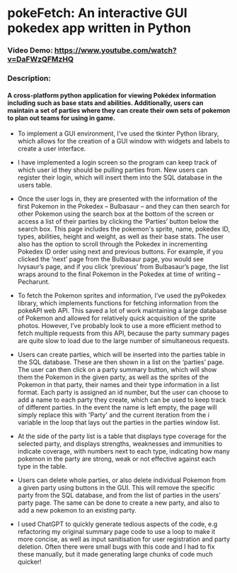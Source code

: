 # pokeFetch: An interactive GUI pokedex app written in Python 

### Video Demo: https://www.youtube.com/watch?v=DaFWzQFMzHQ

### Description:

#### A cross-platform python application for viewing Pokédex information including such as base stats and abilities. Additionally, users can maintain a set of parties where they can create their own sets of pokemon to plan out teams for using in game. 

* To implement a GUI environment, I’ve used the tkinter Python library, which allows for the creation of a GUI window with widgets and labels to create a user interface.  

* I have implemented a login screen so the program can keep track of which user id they should be pulling parties from. New users can register their login, which will insert them into the SQL database in the users table. 

* Once the user logs in, they are presented with the information of the first Pokemon in the Pokedex – Bulbasaur – and they can then search for other Pokemon using the search box at the bottom of the screen or access a list of their parties by clicking the ‘Parties’ button below the search box. This page includes the pokemon's sprite, name, pokedex ID, types, abilities, height and weight, as well as their base stats. The user also has the option to scroll through the Pokedex in incrementing Pokedex ID order using next and previous buttons. For example, if you clicked the ‘next’ page from the Bulbasaur page, you would see Ivysaur’s page, and if you click ‘previous’ from Bulbasaur’s page, the list wraps around to the final Pokemon in the Pokedex at time of writing – Pecharunt.

* To fetch the Pokemon sprites and information, I’ve used the pyPokedex library, which implements functions for fetching information from the pokeAPI web API. This saved a lot of work maintaining a large database of Pokemon and allowed for relatively quick acquisition of the sprite photos. However, I’ve probably look to use a more efficient method to fetch multiple requests from this API, because the party summary pages are quite slow to load due to the large number of simultaneous requests. 

* Users can create parties, which will be inserted into the parties table in the SQL database. These are then shown in a list on the ‘parties’ page. The user can then click on a party summary button, which will show them the Pokemon in the given party, as well as the sprites of the Pokemon in that party, their names and their type information in a list format. Each party is assigned an id number, but the user can choose to add a name to each party they create, which can be used to keep track of different parties. In the event the name is left empty, the page will simply replace this with 'Party' and the current iteration from the i variable in the loop that lays out the parties in the parties window list.

* At the side of the party list is a table that displays type coverage for the selected party, and displays strengths, weaknesses and immunities to indicate coverage, with numbers next to each type, indicating how many pokemon in the party are strong, weak or not effective against each type in the table. 

* Users can delete whole parties, or also delete individual Pokemon from a given party using buttons in the GUI. This will remove the specific party from the SQL database, and from the list of parties in the users’ party page. The same can be done to create a new party, and also to add a new pokemon to an existing party.

* I used ChatGPT to quickly generate tedious aspects of the code, e.g refactoring my original summary page code to use a loop to make it more concise, as well as input sanitisation for user registration and party deletion. Often there were small bugs with this code and I had to fix these manually, but it made generating large chunks of code much quicker!
